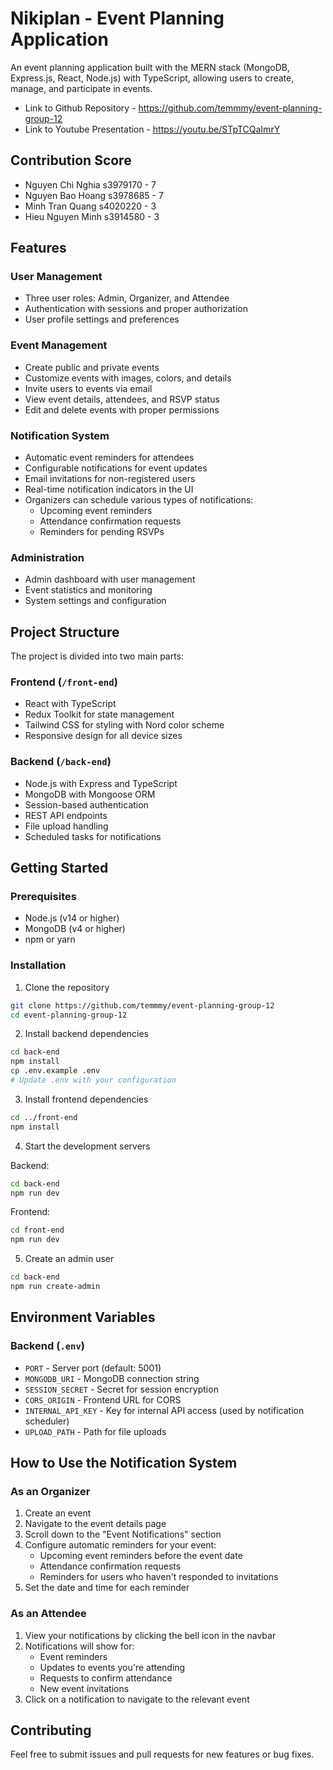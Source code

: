 # Nikiplan - Event Planning Application

An event planning application built with the MERN stack (MongoDB, Express.js, React, Node.js) with TypeScript, allowing users to create, manage, and participate in events.

- Link to Github Repository - https://github.com/temmmy/event-planning-group-12
- Link to Youtube Presentation - https://youtu.be/STpTCQaImrY

## Contribution Score

- Nguyen Chi Nghia s3979170 - 7
- Nguyen Bao Hoang s3978685 - 7
- Minh Tran Quang s4020220 - 3
- Hieu Nguyen Minh s3914580 - 3

## Features

### User Management

- Three user roles: Admin, Organizer, and Attendee
- Authentication with sessions and proper authorization
- User profile settings and preferences

### Event Management

- Create public and private events
- Customize events with images, colors, and details
- Invite users to events via email
- View event details, attendees, and RSVP status
- Edit and delete events with proper permissions

### Notification System

- Automatic event reminders for attendees
- Configurable notifications for event updates
- Email invitations for non-registered users
- Real-time notification indicators in the UI
- Organizers can schedule various types of notifications:
  - Upcoming event reminders
  - Attendance confirmation requests
  - Reminders for pending RSVPs

### Administration

- Admin dashboard with user management
- Event statistics and monitoring
- System settings and configuration

## Project Structure

The project is divided into two main parts:

### Frontend (`/front-end`)

- React with TypeScript
- Redux Toolkit for state management
- Tailwind CSS for styling with Nord color scheme
- Responsive design for all device sizes

### Backend (`/back-end`)

- Node.js with Express and TypeScript
- MongoDB with Mongoose ORM
- Session-based authentication
- REST API endpoints
- File upload handling
- Scheduled tasks for notifications

## Getting Started

### Prerequisites

- Node.js (v14 or higher)
- MongoDB (v4 or higher)
- npm or yarn

### Installation

1. Clone the repository

```bash
git clone https://github.com/temmmy/event-planning-group-12
cd event-planning-group-12
```

2. Install backend dependencies

```bash
cd back-end
npm install
cp .env.example .env
# Update .env with your configuration
```

3. Install frontend dependencies

```bash
cd ../front-end
npm install
```

4. Start the development servers

Backend:

```bash
cd back-end
npm run dev
```

Frontend:

```bash
cd front-end
npm run dev
```

5. Create an admin user

```bash
cd back-end
npm run create-admin
```

## Environment Variables

### Backend (`.env`)

- `PORT` - Server port (default: 5001)
- `MONGODB_URI` - MongoDB connection string
- `SESSION_SECRET` - Secret for session encryption
- `CORS_ORIGIN` - Frontend URL for CORS
- `INTERNAL_API_KEY` - Key for internal API access (used by notification scheduler)
- `UPLOAD_PATH` - Path for file uploads

## How to Use the Notification System

### As an Organizer

1. Create an event
2. Navigate to the event details page
3. Scroll down to the "Event Notifications" section
4. Configure automatic reminders for your event:
   - Upcoming event reminders before the event date
   - Attendance confirmation requests
   - Reminders for users who haven't responded to invitations
5. Set the date and time for each reminder

### As an Attendee

1. View your notifications by clicking the bell icon in the navbar
2. Notifications will show for:
   - Event reminders
   - Updates to events you're attending
   - Requests to confirm attendance
   - New event invitations
3. Click on a notification to navigate to the relevant event

## Contributing

Feel free to submit issues and pull requests for new features or bug fixes.
